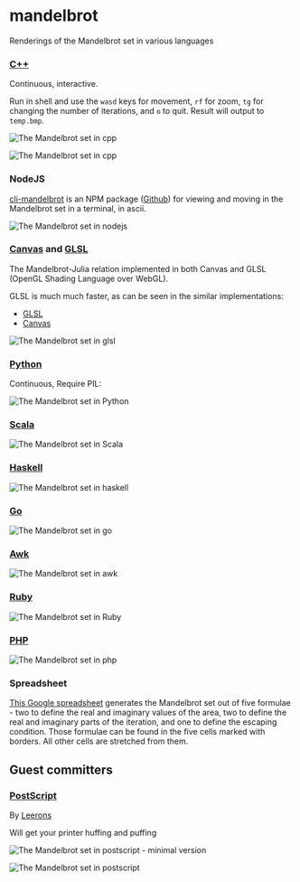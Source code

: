 # mandelbrot

Renderings of the Mandelbrot set in various languages

### [C++](cpp/)
Continuous, interactive.

Run in shell and use the `wasd` keys for movement, `rf` for zoom, `tg` for changing the number of iterations, and `o` to quit.
Result will output to `temp.bmp`.

![The Mandelbrot set in cpp](cpp/mandelbrot.png?raw=true)

![The Mandelbrot set in cpp](cpp/mandelbrot_detail.png?raw=true)


### NodeJS
[cli-mandelbrot](https://npmjs.org/package/cli-mandelbrot) is an NPM package ([Github](https://github.com/danyshaanan/cli-mandelbrot)) for viewing and moving in the Mandelbrot set in a terminal, in ascii.

![The Mandelbrot set in nodejs](other/cli-mandelbrot.png?raw=true)

### [Canvas](docs/canvas/) and [GLSL](docs/glsl/)
The Mandelbrot-Julia relation implemented in both Canvas and GLSL
(OpenGL Shading Language over WebGL).

GLSL is much much faster, as can be seen in the similar implementations:

* [GLSL](https://danyshaanan.github.io/mandelbrot/glsl)
* [Canvas](https://danyshaanan.github.io/mandelbrot/canvas)

![The Mandelbrot set in glsl](docs/glsl.png?raw=true)

### [Python](python/)
Continuous, Require PIL:

![The Mandelbrot set in Python](python/mandelbrot.png?raw=true)

### [Scala](scala/)
![The Mandelbrot set in Scala](scala/mandelbrot.png?raw=true)

### [Haskell](haskell/)
![The Mandelbrot set in haskell](haskell/mandelbrot_ascii.png?raw=true)

### [Go](go/)
![The Mandelbrot set in go](go/go_ascii.png?raw=true)

### [Awk](awk/)
![The Mandelbrot set in awk](awk/mandelbrot_ascii.png?raw=true)

### [Ruby](ruby/)
![The Mandelbrot set in Ruby](ruby/mandelbrot_ascii.png?raw=true)

### [PHP](php/)

![The Mandelbrot set in php](php/mandelbrot_ascii.png?raw=true)

### Spreadsheet

[This Google spreadsheet](https://docs.google.com/spreadsheet/ccc?key=0AoH_g__QQs5ldHE1R0I0TmE3Zmw1c1hmczFlVWt5MWc)
generates the Mandelbrot set out of five formulae - two to define the real and imaginary values of the area,
two to define the real and imaginary parts of the iteration, and one to define the escaping condition.
Those formulae can be found in the five cells marked with borders. All other cells are stretched from them.

## Guest committers

### [PostScript](postscript/)
By [Leerons]

Will get your printer huffing and puffing

![The Mandelbrot set in postscript - minimal version](postscript/preview.minimal.png?raw=true)

![The Mandelbrot set in postscript](postscript/preview.detail.png?raw=true)

[Leerons]: https://github.com/leerons
